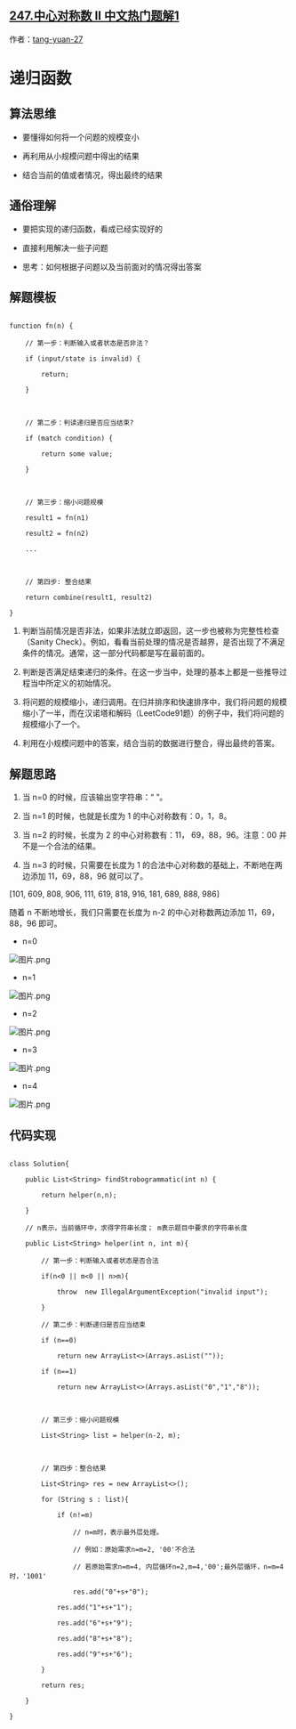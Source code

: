 ## [247.中心对称数 II 中文热门题解1](https://leetcode.cn/problems/strobogrammatic-number-ii/solutions/100000/zhong-xin-dui-cheng-shu-ii-247-by-tang-yuan-27)

作者：[tang-yuan-27](https://leetcode.cn/u/tang-yuan-27)
# 递归函数
## 算法思维
- 要懂得如何将一个问题的规模变小
- 再利用从小规模问题中得出的结果
- 结合当前的值或者情况，得出最终的结果
## 通俗理解
- 要把实现的递归函数，看成已经实现好的
- 直接利用解决一些子问题
- 思考：如何根据子问题以及当前面对的情况得出答案
## 解题模板
```
function fn(n) {
    // 第一步：判断输入或者状态是否非法？
    if (input/state is invalid) {
        return;
    }

    // 第二步：判读递归是否应当结束?
    if (match condition) {
        return some value;
    }

    // 第三步：缩小问题规模
    result1 = fn(n1)
    result2 = fn(n2)
    ...

    // 第四步: 整合结果
    return combine(result1, result2)
}
```
1. 判断当前情况是否非法，如果非法就立即返回，这一步也被称为完整性检查（Sanity Check）。例如，看看当前处理的情况是否越界，是否出现了不满足条件的情况。通常，这一部分代码都是写在最前面的。
2. 判断是否满足结束递归的条件。在这一步当中，处理的基本上都是一些推导过程当中所定义的初始情况。
3. 将问题的规模缩小，递归调用。在归并排序和快速排序中，我们将问题的规模缩小了一半，而在汉诺塔和解码（LeetCode91题）的例子中，我们将问题的规模缩小了一个。
4. 利用在小规模问题中的答案，结合当前的数据进行整合，得出最终的答案。

## 解题思路
1. 当 n=0 的时候，应该输出空字符串：“ ”。
2. 当 n=1 的时候，也就是长度为 1 的中心对称数有：0，1，8。
3. 当 n=2 的时候，长度为 2 的中心对称数有：11， 69，88，96。注意：00 并不是一个合法的结果。
4. 当 n=3 的时候，只需要在长度为 1 的合法中心对称数的基础上，不断地在两边添加 11，69，88，96 就可以了。
[101, 609, 808, 906,     111, 619, 818, 916,     181, 689, 888, 986]
随着 n 不断地增长，我们只需要在长度为 n-2 的中心对称数两边添加 11，69，88，96 即可。

- n=0
![图片.png](https://pic.leetcode-cn.com/4b737261da853a11869b5c3c939f6ca16145aef14515138f2ada618ba581f0b4-%E5%9B%BE%E7%89%87.png)
- n=1
![图片.png](https://pic.leetcode-cn.com/175cbc8a1da7eaedb9abc132abba3e9f7f941153cbac230db7b8c922408baf14-%E5%9B%BE%E7%89%87.png)
- n=2
![图片.png](https://pic.leetcode-cn.com/b67cd3ff48533c393eeb0e361e0705264f93178ffca0221f9b2fdde01aa76473-%E5%9B%BE%E7%89%87.png)
- n=3
![图片.png](https://pic.leetcode-cn.com/5deb5246d3566543801a2d406d9ddc868208e27cb30f99dfbced5b08df68c34a-%E5%9B%BE%E7%89%87.png)
- n=4
![图片.png](https://pic.leetcode-cn.com/7a2e3ae14d8feeea7487b8d678a436e8ba57f05fea08e311039015eb7d01be4e-%E5%9B%BE%E7%89%87.png)

## 代码实现 
```
class Solution{
    public List<String> findStrobogrammatic(int n) {
        return helper(n,n);
    }
    // n表示，当前循环中，求得字符串长度； m表示题目中要求的字符串长度
    public List<String> helper(int n, int m){
        // 第一步：判断输入或者状态是否合法
        if(n<0 || m<0 || n>m){
            throw  new IllegalArgumentException("invalid input");
        }
        // 第二步：判断递归是否应当结束
        if (n==0)
            return new ArrayList<>(Arrays.asList(""));
        if (n==1)
            return new ArrayList<>(Arrays.asList("0","1","8"));

        // 第三步：缩小问题规模
        List<String> list = helper(n-2, m);

        // 第四步：整合结果
        List<String> res = new ArrayList<>();
        for (String s : list){
            if (n!=m)
                // n=m时，表示最外层处理。
                // 例如：原始需求n=m=2, '00'不合法
                // 若原始需求n=m=4, 内层循环n=2,m=4,'00';最外层循环，n=m=4时，'1001'
                res.add("0"+s+"0");
            res.add("1"+s+"1");
            res.add("6"+s+"9");
            res.add("8"+s+"8");
            res.add("9"+s+"6");
        }
        return res;
    }
}
```
